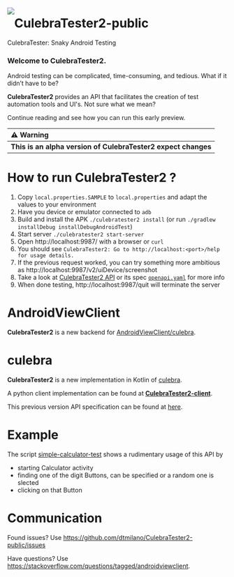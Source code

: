 <a href="#"><img src="https://github.com/dtmilano/AndroidViewClient/wiki/images/culebra-logo-transparent-204x209-rb-border.png" align="left" hspace="0" vspace="6"></a>

# CulebraTester2-public
CulebraTester: Snaky Android Testing

### Welcome to CulebraTester2.
Android testing can be complicated, time-consuming, and tedious.
What if it didn’t have to be? 

**CulebraTester2** provides an API that facilitates the creation of test automation tools and UI's.
Not sure what we mean?

Continue reading and see how you can run this early preview.


  ⚠️ Warning    |
:------------------|
**This is an alpha version of CulebraTester2 expect changes** |



# How to run CulebraTester2 ?
1. Copy `local.properties.SAMPLE` to `local.properties` and adapt the values to your environment
1. Have you device or emulator connected to `adb`
1. Build and install the APK `./culebratester2 install` (or run `./gradlew installDebug installDebugAndroidTest`)
1. Start server `./culebratester2 start-server`
1. Open http://localhost:9987/ with a browser or `curl` 
1. You should see `CulebraTester2: Go to http://localhost:<port>/help for usage details.`
1. If the previous request worked, you can try something more ambitious as http://localhost:9987/v2/uiDevice/screenshot
1. Take a look at [CulebraTester2 API](https://mrin9.github.io/OpenAPI-Viewer/#/load/https%3A%2F%2Fraw.githubusercontent.com%2Fdtmilano%2FCulebraTester2-public%2Fmaster%2Fopenapi.yaml) or its spec [`openapi.yaml`](https://github.com/dtmilano/CulebraTester2-public/blob/master/openapi.yaml) for more info
1. When done testing, http://localhost:9987/quit will terminate the server

# AndroidViewClient
**CulebraTester2** is a new backend for [AndroidViewClient/culebra](https://github.com/dtmilano/AndroidViewClient).

# culebra
**CulebraTester2** is a new implementation in Kotlin of [culebra](culebra.dtmilano.com).

A python client implementation can be found at **[CulebraTester2-client](https://github.com/dtmilano/CulebraTester2-client)**.

This previous version API specification can be found at [here](https://github.com/dtmilano/CulebraTester-public/wiki/RESTful-API). 

# Example
The script [simple-calculator-test](https://github.com/dtmilano/CulebraTester2-public/blob/master/simple-calculator-test) shows a rudimentary usage of this API by
- starting Calculator activity
- finding one of the digit Buttons, can be specified or a random one is slected
- clicking on that Button

# Communication
Found issues? Use https://github.com/dtmilano/CulebraTester2-public/issues

Have questions? Use https://stackoverflow.com/questions/tagged/androidviewclient.
